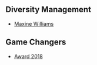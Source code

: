 ## Diversity Management
* [Maxine Williams](http://www.handelsblatt.com/my/unternehmen/mittelstand/familienunternehmer/facebook-diversity-managerin-maxine-williams-vielfalt-fuers-valley/20480126.html?ticket=ST-5151934-tGALavZmed0Ko6C9zpUc-ap1)


## Game Changers
* [Award 2018](https://editionf.com/25-frauen-award-2018-jury-und-nominierungsstart)
